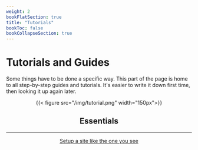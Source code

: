 ```yaml
---
weight: 2
bookFlatSection: true
title: "Tutorials"
bookToc: false
bookCollapseSection: true
---
```


# Tutorials and Guides

Some things have to be done a specific way. This part of the page is home to all step-by-step guides and tutorials. It's easier to write it down first time, then looking it up again later.

<div align="center">

{{< figure src="/img/tutorial.png" width="150px">}}

## Essentials

---

[Setup a site like the one you see](/docs/tutorials/setup_website.md)

</div>
